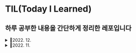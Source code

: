 # TIL(Today I Learned)

## 하루 공부한 내용을 간단하게 정리한 레포입니다

<details>
<summary>📅2022. 12.</summary>
<div markdown="1">

- [TIL 2022.12.4.(일)-typealias](https://github.com/fatherLeon/TIL/blob/main/2022.12/TIL%202022.12.4.(일).md)

- [TIL 2022.12.5.(월)-String](https://github.com/fatherLeon/TIL/blob/main/2022.12/TIL%202022.12.5.(월).md)

- [TIL 2022.12.7.(수)-ARC(Unowned References))](https://github.com/fatherLeon/TIL/blob/main/2022.12/TIL%202022.12.7.(수).md)

- [TIL 2022.12.13.(화)-Reduce](https://github.com/fatherLeon/TIL/blob/main/2022.12/TIL%20%202022.12.13.(화).md)

- [TIL 2022.12.15.(금)-inout](https://github.com/fatherLeon/TIL/blob/main/2022.12/TIL%202022.12.15.(목).md)

</div>
</details>


<details>
<summary>📅2022. 11.</summary>
<div markdown="1">

- [TIL 2022.11.6.(일)](https://github.com/fatherLeon/TIL/blob/main/2022.11/TIL%202022.11.6.(일).md)
- [TIL 2022.11.7.(월)](https://github.com/fatherLeon/TIL/blob/main/2022.11/TIL%202022.11.7.(월).md)
- [TIL 2022.11.8.(화)](https://github.com/fatherLeon/TIL/blob/main/2022.11/TIL%202022.11.8.(화).md)
- [TIL 2022.11.9.(수)](https://github.com/fatherLeon/TIL/blob/main/2022.11/TIL%202022.11.9.(수).md)
- [TIL 2022.11.11.(금)](https://github.com/fatherLeon/TIL/blob/main/2022.11/TIL%202022.11.11.(금).md)
- [TIL 2022.11.13.(일)](https://github.com/fatherLeon/TIL/blob/main/2022.11/TIL%202022.11.13.(일).md)
- [TIL 2022.11.14.(월)](https://github.com/fatherLeon/TIL/blob/main/2022.11/TIL%202022.11.14.(월).md)
- [TIL 2022.11.16.(수)](https://github.com/fatherLeon/TIL/blob/main/2022.11/TIL%202022.11.16.(수).md)
- [TIL 2022.11.17.(목)](https://github.com/fatherLeon/TIL/blob/main/2022.11/TIL%202022.11.17.(목).md)

- [TIL 2022.11.18.(금)](https://github.com/fatherLeon/TIL/blob/main/2022.11/TIL%202022.11.18.(금).md)

- [TIL 2022.11.19.(토)](https://github.com/fatherLeon/TIL/blob/main/2022.11/TIL%202022.11.19.(토).md)

- [TIL 2022.11.20.(일)](https://github.com/fatherLeon/TIL/blob/main/2022.11/TIL%202022.11.20.(일).md)

- [TIL 2022.11.24.(목)](https://github.com/fatherLeon/TIL/blob/main/2022.11/TIL%202022.11.24.(목).md)

- [TIL 2022.11.25.(금)](https://github.com/fatherLeon/TIL/blob/main/2022.11/TIL%202022.11.25.(금).md)

- [TIL 2022.11.26.(토)](https://github.com/fatherLeon/TIL/blob/main/2022.11/TIL%202022.11.26.(토).md)

- [TIL 2022.11.28.(월)](https://github.com/fatherLeon/TIL/blob/main/2022.11/TIL%202022.11.28.(월).md)

- [TIL 2022.11.29.(화)](https://github.com/fatherLeon/TIL/blob/main/2022.11/TIL%202022.11.29.(화).md)
</div>
</details>
